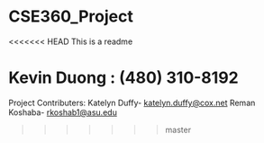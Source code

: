 # CSE360_Project

<<<<<<< HEAD
This is a readme

Kevin Duong : (480) 310-8192
=======
Project Contributers:
Katelyn Duffy- katelyn.duffy@cox.net
Reman Koshaba- rkoshab1@asu.edu
>>>>>>> master
